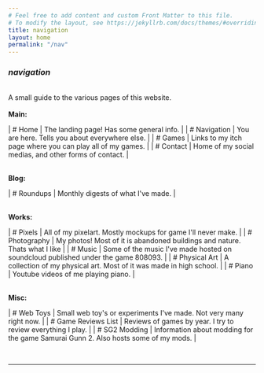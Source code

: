 ```yaml
---
# Feel free to add content and custom Front Matter to this file.
# To modify the layout, see https://jekyllrb.com/docs/themes/#overriding-theme-defaults
title: navigation
layout: home
permalink: "/nav"
---
```





### *navigation*



<div><br></div>
A small guide to the various pages of this website.

<div><br><b>Main:</b><br></div>

| # Home       | The landing page! Has some general info.                         |
| # Navigation | You are here. Tells you about everywhere else.                   |
| # Games      | Links to my itch page where you can play all of my games. |
| # Contact    | Home of my social medias, and other forms of contact.            |

<div><br><b>Blog:</b><br></div>


| # Roundups | Monthly digests of what I've made.         |


<div><br><b>Works:</b><br></div>

| # Pixels       | All of my pixelart. Mostly mockups for game I'll never make.               |
| # Photography  | My photos! Most of it is abandoned buildings and nature. Thats what I like |
| # Music  | Some of the music I've made hosted on soundcloud published under the game 808093. |
| # Physical Art | A collection of my physical art. Most of it was made in high school.       |
| # Piano        | Youtube videos of me playing piano.                                        |


<div><br><b>Misc:</b><br></div>

| # Web Toys | Small web toy's or experiments I've made. Not very many right now. |
| # Game Reviews List  | Reviews of games by year. I try to review everything I play.  |
| # SG2 Modding  | Information about modding for the game Samurai Gunn 2. Also hosts some of my mods. |

<div><br><hr><br></div>
